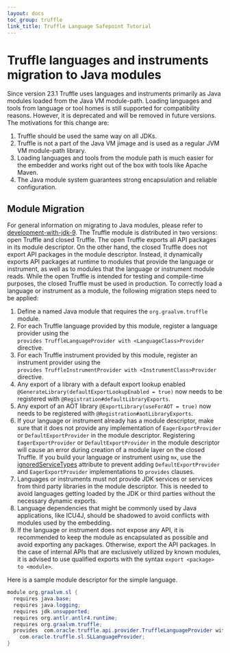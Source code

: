 ```yaml
---
layout: docs
toc_group: truffle
link_title: Truffle Language Safepoint Tutorial
---
```


# Truffle languages and instruments migration to Java modules
Since version 23.1 Truffle uses languages and instruments primarily as Java modules loaded from the Java VM module-path.
Loading languages and tools from language or tool homes is still supported for compatibility reasons. However, it is
deprecated and will be removed in future versions. The motivations for this change are:
1. Truffle should be used the same way on all JDKs.
2. Truffle is not a part of the Java VM jimage and is used as a regular JVM VM module-path library.
3. Loading languages and tools from the module path is much easier for the embedder and works right out of the box with
tools like Apache Maven.
4. The Java module system guarantees strong encapsulation and reliable configuration.

## Module Migration
For general information on migrating to Java modules, please refer to [development-with-jdk-9](https://blogs.oracle.com/java/post/modular-development-with-jdk-9).
The Truffle module is distributed in two versions: open Truffle and closed Truffle. The open Truffle exports all API
packages in its module descriptor. On the other hand, the closed Truffle does not export API packages in the module
descriptor. Instead, it dynamically exports API packages at runtime to modules that provide the language or instrument,
as well as to modules that the language or instrument module reads. While the open Truffle is intended for testing and
compile-time purposes, the closed Truffle must be used in production. To correctly load a language or instrument as a
module, the following migration steps need to be applied:
1. Define a named Java module that requires the `org.graalvm.truffle` module.
2. For each Truffle language provided by this module, register a language provider using the    
   `provides TruffleLanguageProvider with <LanguageClass>Provider` directive.
3. For each Truffle instrument provided by this module, register an instrument provider using the    
   `provides TruffleInstrumentProvider with <InstrumentClass>Provider` directive.
4. Any export of a library with a default export lookup enabled `@GenerateLibrary(defaultExportLookupEnabled = true)` now
   needs to be registered with `@Registration#defaultLibraryExports`.
5. Any export of an AOT library `@ExportLibrary(useForAOT = true)` now needs to be registered with
   `@Registration#aotLibraryExports`.
6. If your language or instrument already has a module descriptor, make sure that it does not provide any implementation
   of `EagerExportProvider` or `DefaultExportProvider` in the module descriptor. Registering `EagerExportProvider`
   or `DefaultExportProvider` in the module descriptor will cause an error during creation of a module layer on the
   closed Truffle. If you build your language or instrument using `mx`, use the [ignoredServiceTypes](https://github.com/graalvm/mx/blob/master/README.md#java-modules-support)
   attribute to prevent adding `DefaultExportProvider` and `EagerExportProvider` implementations to `provides` clauses.
7. Languages or instruments must not provide JDK services or services from third party libraries in the module descriptor.
   This is needed to avoid languages getting loaded by the JDK or third parties without the necessary dynamic exports.  
8. Language dependencies that might be commonly used by Java applications, like ICU4J, should be shadowed to avoid
   conflicts with modules used by the embedding.
9. If the language or instrument does not expose any API, it is recommended to keep the module as encapsulated as possible
   and avoid exporting any packages. Otherwise, export the API packages. In the case of internal APIs that are exclusively
   utilized by known modules, it is advised to use qualified exports with the syntax `export <package> to <module>`.

Here is a sample module descriptor for the simple language.
```java
module org.graalvm.sl {
  requires java.base;
  requires java.logging;
  requires jdk.unsupported;
  requires org.antlr.antlr4.runtime;
  requires org.graalvm.truffle;
  provides  com.oracle.truffle.api.provider.TruffleLanguageProvider with
    com.oracle.truffle.sl.SLLanguageProvider;
}
```
